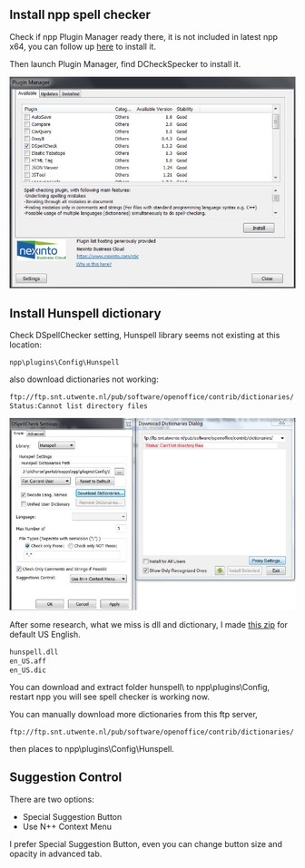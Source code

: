 ## Install npp spell checker

Check if npp Plugin Manager ready there, it is not included in latest npp x64, you can follow up [here](https://github.com/robertluwang/npp/blob/master/npp-plugin-manager.md) to install it.

Then launch Plugin Manager, find DCheckSpecker to install it.

![](DSpellChecker.jpg)

## Install Hunspell dictionary
Check DSpellChecker setting, Hunspell library seems not existing at this location:
```
npp\plugins\Config\Hunspell
```

also download dictionaries not working:
```
ftp://ftp.snt.utwente.nl/pub/software/openoffice/contrib/dictionaries/
Status:Cannot list directory files
```

![](spellchecker-Hunspell-error.jpg)

After some research, what we miss is dll and dictionary, I made [this zip](https://github.com/robertluwang/npp/blob/master/Hunspell.zip) for default US English.
```
hunspell.dll
en_US.aff
en_US.dic
```

You can download and extract folder hunspell\ to npp\plugins\Config\, restart npp you will see spell checker is working now.

You can manually download more dictionaries from this ftp server,
```
ftp://ftp.snt.utwente.nl/pub/software/openoffice/contrib/dictionaries/
```

then places to npp\plugins\Config\Hunspell\.

## Suggestion Control
There are two options:
- Special Suggestion Button
- Use N++ Context Menu

I prefer Special Suggestion Button, even you can change button size and opacity in advanced tab.


